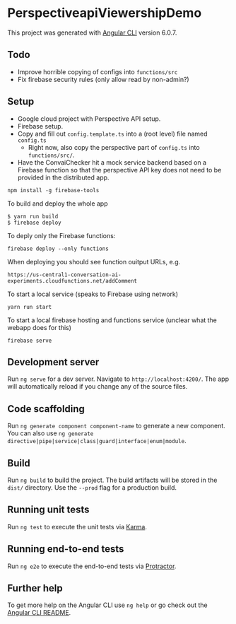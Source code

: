 # PerspectiveapiViewershipDemo

This project was generated with [Angular CLI](https://github.com/angular/angular-cli) version 6.0.7.

## Todo

* Improve horrible copying of configs into `functions/src`
* Fix firebase security rules (only allow read by non-admin?)

## Setup

* Google cloud project with Perspective API setup.
* Firebase setup.
* Copy and fill out `config.template.ts` into a (root level) file named `config.ts`
  * Right now, also copy the perspective part of `config.ts` into `functions/src/`.
* Have the ConvaiChecker hit a mock service backend based on a Firebase
  function so that the perspective API key does not need to be provided in the
  distributed app.


```
npm install -g firebase-tools
```

To build and deploy the whole app

```shell
$ yarn run build
$ firebase deploy
```

To deply only the Firebase functions:

```shell
firebase deploy --only functions
```

When deploying you should see function ouitput URLs, e.g.

```
https://us-central1-conversation-ai-experiments.cloudfunctions.net/addComment
```

To start a local service (speaks to Firebase using network)

```
yarn run start
```

To start a local firebase hosting and functions service (unclear what the webapp does for this)


```
firebase serve
```


## Development server

Run `ng serve` for a dev server. Navigate to `http://localhost:4200/`. The app will automatically reload if you change any of the source files.

## Code scaffolding

Run `ng generate component component-name` to generate a new component. You can also use `ng generate directive|pipe|service|class|guard|interface|enum|module`.

## Build

Run `ng build` to build the project. The build artifacts will be stored in the `dist/` directory. Use the `--prod` flag for a production build.

## Running unit tests

Run `ng test` to execute the unit tests via [Karma](https://karma-runner.github.io).

## Running end-to-end tests

Run `ng e2e` to execute the end-to-end tests via [Protractor](http://www.protractortest.org/).

## Further help

To get more help on the Angular CLI use `ng help` or go check out the [Angular CLI README](https://github.com/angular/angular-cli/blob/master/README.md).
